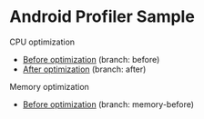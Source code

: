 # Android Profiler Sample

CPU optimization
- [Before optimization](https://github.com/MateaTuralija/AndroidProfilerSamples/tree/before) (branch: before)
- [After optimization](https://github.com/MateaTuralija/AndroidProfilerSamples/tree/after) (branch: after)

Memory optimization
- [Before optimization](https://github.com/MateaTuralija/AndroidProfilerSamples/tree/memory-before) (branch: memory-before)

